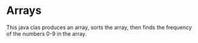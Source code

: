 # Arrays

This java clas produces an array, sorts the array, then finds the frequency of the numbers 0-9 in the array.
